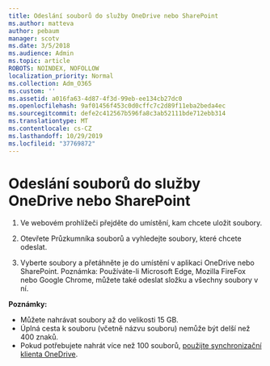 ```yaml
---
title: Odeslání souborů do služby OneDrive nebo SharePoint
ms.author: matteva
author: pebaum
manager: scotv
ms.date: 3/5/2018
ms.audience: Admin
ms.topic: article
ROBOTS: NOINDEX, NOFOLLOW
localization_priority: Normal
ms.collection: Adm_O365
ms.custom: ''
ms.assetid: a016fa63-4d87-4f3d-99eb-ee134cb27dc0
ms.openlocfilehash: 9af01456f453c0d0cffc7c2d89f11eba2beda4ec
ms.sourcegitcommit: defe2c412567b596fa8c3ab52111bde712ebb314
ms.translationtype: MT
ms.contentlocale: cs-CZ
ms.lasthandoff: 10/29/2019
ms.locfileid: "37769872"
---
```

# <a name="upload-files-to-onedrive-or-sharepoint"></a>Odeslání souborů do služby OneDrive nebo SharePoint

1. Ve webovém prohlížeči přejděte do umístění, kam chcete uložit soubory.
    
2. Otevřete Průzkumníka souborů a vyhledejte soubory, které chcete odeslat.
    
3. Vyberte soubory a přetáhněte je do umístění v aplikaci OneDrive nebo SharePoint. Poznámka: Používáte-li Microsoft Edge, Mozilla FireFox nebo Google Chrome, můžete také odeslat složku a všechny soubory v ní.
    
**Poznámky:**
- Můžete nahrávat soubory až do velikosti 15 GB. 
- Úplná cesta k souboru (včetně názvu souboru) nemůže být delší než 400 znaků. 
- Pokud potřebujete nahrát více než 100 souborů, [použijte synchronizační klienta OneDrive](https://go.microsoft.com/fwlink/?linkid=866427). 
  

